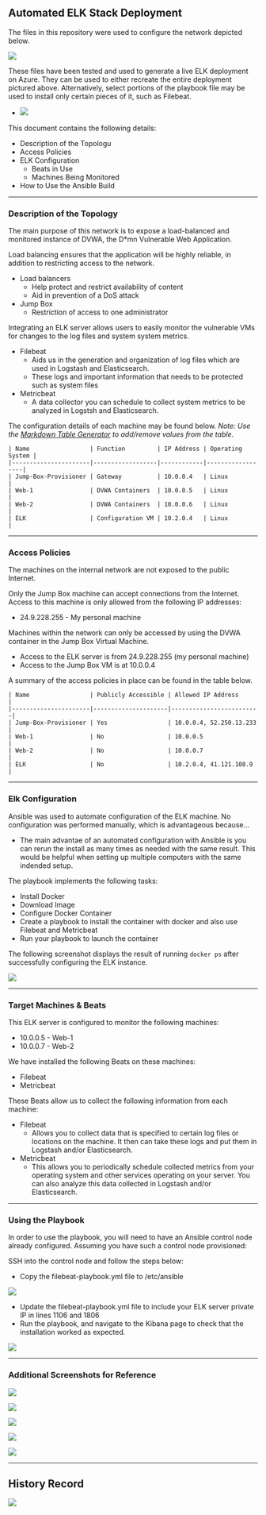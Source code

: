 ## Automated ELK Stack Deployment

The files in this repository were used to configure the network depicted below.

![](https://github.com/jamesdewhirst/Automated-ELK-Stack-Deployment/blob/main/Diagrams/20210319_00012.png)

These files have been tested and used to generate a live ELK deployment on Azure. They can be used to either recreate the entire deployment pictured above. Alternatively, select portions of the playbook file may be used to install only certain pieces of it, such as Filebeat.

  - ![](https://github.com/jamesdewhirst/Automated-ELK-Stack-Deployment/blob/main/Images/20210319_00005.png)

This document contains the following details:
- Description of the Topologu
- Access Policies
- ELK Configuration
  - Beats in Use
  - Machines Being Monitored
- How to Use the Ansible Build

---

### Description of the Topology

The main purpose of this network is to expose a load-balanced and monitored instance of DVWA, the D*mn Vulnerable Web Application.

Load balancing ensures that the application will be highly reliable, in addition to restricting access to the network.

- Load balancers 
    - Help protect and restrict availability of content
    - Aid in prevention of a DoS attack
- Jump Box
    - Restriction of access to one administrator

Integrating an ELK server allows users to easily monitor the vulnerable VMs for changes to the log files and system system metrics.
- Filebeat
    - Aids us in the generation and organization of log files which are used in Logstash and Elasticsearch.
    - These logs and important information that needs to be protected such as system files
- Metricbeat
    - A data collector you can schedule to collect system metrics to be analyzed in Logstsh and Elasticsearch. 

The configuration details of each machine may be found below.
_Note: Use the [Markdown Table Generator](http://www.tablesgenerator.com/markdown_tables) to add/remove values from the table_.

```git
| Name                 | Function         | IP Address | Operating System |
|----------------------|------------------|------------|------------------|
| Jump-Box-Provisioner | Gateway          | 10.0.0.4   | Linux            |
| Web-1                | DVWA Containers  | 10.0.0.5   | Linux            |
| Web-2                | DVWA Containers  | 10.0.0.6   | Linux            |
| ELK                  | Configuration VM | 10.2.0.4   | Linux            |
```

---

### Access Policies

The machines on the internal network are not exposed to the public Internet. 

Only the Jump Box machine can accept connections from the Internet. Access to this machine is only allowed from the following IP addresses:
- 24.9.228.255 - My personal machine

Machines within the network can only be accessed by using the DVWA container in the Jump Box Virtual Machine.
- Access to the ELK server is from 24.9.228.255 (my personal machine)
- Access to the Jump Box VM is at 10.0.0.4

A summary of the access policies in place can be found in the table below.

```git
| Name                 | Publicly Accessible | Allowed IP Address      |
|----------------------|---------------------|-------------------------|
| Jump-Box-Provisioner | Yes                 | 10.0.0.4, 52.250.13.233 |
| Web-1                | No                  | 10.0.0.5                |
| Web-2                | No                  | 10.0.0.7                |
| ELK                  | No                  | 10.2.0.4, 41.121.108.9  |
```

---

### Elk Configuration

Ansible was used to automate configuration of the ELK machine. No configuration was performed manually, which is advantageous because...
- The main advantae of an automated configuration with Ansible is you can rerun the install as many times as needed with the same result. This would be helpful when setting up multiple computers with the same indended setup.

The playbook implements the following tasks:
- Install Docker
- Download Image
- Configure Docker Container
- Create a playbook to install the container with docker and also use Filebeat and Metricbeat
- Run your playbook to launch the container

The following screenshot displays the result of running `docker ps` after successfully configuring the ELK instance.

![](https://github.com/jamesdewhirst/Automated-ELK-Stack-Deployment/blob/main/Images/20210319_00002.png)

---

### Target Machines & Beats
This ELK server is configured to monitor the following machines:
- 10.0.0.5 - Web-1
- 10.0.0.7 - Web-2

We have installed the following Beats on these machines:
- Filebeat
- Metricbeat

These Beats allow us to collect the following information from each machine:
- Filebeat
  - Allows you to collect data that is specified to certain log files or locations on the machine. It then can take these logs and put them in Logstash and/or Elasticsearch. 
- Metricbeat
  -  This allows you to periodically schedule collected metrics from your operating system and other services operating on your server. You can also analyze this data collected in Logstash and/or Elasticsearch.

---

### Using the Playbook
In order to use the playbook, you will need to have an Ansible control node already configured. Assuming you have such a control node provisioned: 

SSH into the control node and follow the steps below:
- Copy the filebeat-playbook.yml file to /etc/ansible

![](https://github.com/jamesdewhirst/Automated-ELK-Stack-Deployment/blob/main/Images/Screen%20Shot%202021-05-14%20at%2011.09.20%20AM.png)

- Update the filebeat-playbook.yml file to include your ELK server private IP in lines 1106 and 1806
- Run the playbook, and navigate to the Kibana page to check that the installation worked as expected.

![](https://github.com/jamesdewhirst/Automated-ELK-Stack-Deployment/blob/main/Images/20210319_00001.png)

---

### Additional Screenshots for Reference

![](https://github.com/jamesdewhirst/Automated-ELK-Stack-Deployment/blob/main/Images/20210319_00003.png)

![](https://github.com/jamesdewhirst/Automated-ELK-Stack-Deployment/blob/main/Images/20210319_00004.png)

![](https://github.com/jamesdewhirst/Automated-ELK-Stack-Deployment/blob/main/Images/20210319_00006.png)

![](https://github.com/jamesdewhirst/Automated-ELK-Stack-Deployment/blob/main/Images/20210319_00007.png)

![](https://github.com/jamesdewhirst/Automated-ELK-Stack-Deployment/blob/main/Images/20210319_00011.png)

---

## History Record

![](https://github.com/jamesdewhirst/Automated-ELK-Stack-Deployment/blob/main/Images/20210319_00011.png)
